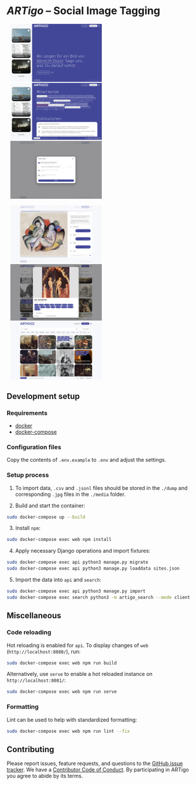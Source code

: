# *ARTigo* – Social Image Tagging

<p float="left">
	<img src="images/home.png" width="250" hspace="10" />
	<img src="images/about.png" width="250" hspace="10" /> 
	<img src="images/game-config.png" width="250" hspace="10" />
</p>

<p float="left">
	<img src="images/game.png" width="250" hspace="10" />
	<img src="images/search-modal.png" width="250" hspace="10" /> 
	<img src="images/search.jpg" width="250" hspace="10" />
</p>


## Development setup

### Requirements
* [docker](https://docs.docker.com/get-docker/)
* [docker-compose](https://docs.docker.com/compose/install/)

### Configuration files
Copy the contents of `.env.example` to `.env` and adjust the settings.

### Setup process
1. To import data, `.csv` and `.jsonl` files should be stored in the `./dump` and corresponding `.jpg` files in the `./media` folder.

2. Build and start the container:
```sh
sudo docker-compose up --build
```

3. Install `npm`:
```sh
sudo docker-compose exec web npm install
```

4. Apply necessary Django operations and import fixtures:
```sh
sudo docker-compose exec api python3 manage.py migrate
sudo docker-compose exec api python3 manage.py loaddata sites.json
```

5. Import the data into `api` and `search`:
```sh
sudo docker-compose exec api python3 manage.py import
sudo docker-compose exec search python3 -m artigo_search --mode client --task insert
```


## Miscellaneous

### Code reloading
Hot reloading is enabled for `api`. To display changes of `web` (`http://localhost:8080/`), run:
```sh
sudo docker-compose exec web npm run build
```

Alternatively, use `serve` to enable a hot reloaded instance on `http://localhost:8081/`:
```sh
sudo docker-compose exec web npm run serve
```

### Formatting
Lint can be used to help with standardized formatting:
```sh
sudo docker-compose exec web npm run lint --fix
```


## Contributing

Please report issues, feature requests, and questions to the [GitHub issue tracker](https://github.com/arthist-lmu/artigo/issues). We have a [Contributor Code of Conduct](https://github.com/arthist-lmu/artigo/blob/master/CODE_OF_CONDUCT.md). By participating in ARTigo you agree to abide by its terms.
